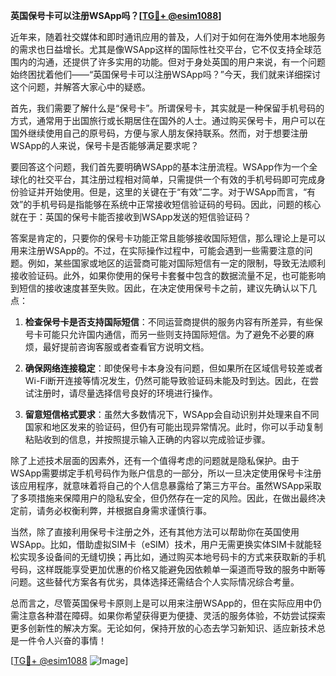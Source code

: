 **英国保号卡可以注册WSApp吗？[[TG💪+ @esim1088](https://t.me/s/esim1088)]**

近年来，随着社交媒体和即时通讯应用的普及，人们对于如何在海外使用本地服务的需求也日益增长。尤其是像WSApp这样的国际性社交平台，它不仅支持全球范围内的沟通，还提供了许多实用的功能。但对于身处英国的用户来说，有一个问题始终困扰着他们——“英国保号卡可以注册WSApp吗？”今天，我们就来详细探讨这个问题，并解答大家心中的疑惑。

首先，我们需要了解什么是“保号卡”。所谓保号卡，其实就是一种保留手机号码的方式，通常用于出国旅行或长期居住在国外的人士。通过购买保号卡，用户可以在国外继续使用自己的原号码，方便与家人朋友保持联系。然而，对于想要注册WSApp的人来说，保号卡是否能够满足要求呢？

要回答这个问题，我们首先要明确WSApp的基本注册流程。WSApp作为一个全球化的社交平台，其注册过程相对简单，只需提供一个有效的手机号码即可完成身份验证并开始使用。但是，这里的关键在于“有效”二字。对于WSApp而言，“有效”的手机号码是指能够在系统中正常接收短信验证码的号码。因此，问题的核心就在于：英国的保号卡能否接收到WSApp发送的短信验证码？

答案是肯定的，只要你的保号卡功能正常且能够接收国际短信，那么理论上是可以用来注册WSApp的。不过，在实际操作过程中，可能会遇到一些需要注意的问题。例如，某些国家或地区的运营商可能对国际短信有一定的限制，导致无法顺利接收验证码。此外，如果你使用的保号卡套餐中包含的数据流量不足，也可能影响到短信的接收速度甚至失败。因此，在决定使用保号卡之前，建议先确认以下几点：

1. **检查保号卡是否支持国际短信**：不同运营商提供的服务内容有所差异，有些保号卡可能只允许国内通信，而另一些则支持国际短信。为了避免不必要的麻烦，最好提前咨询客服或者查看官方说明文档。
   
2. **确保网络连接稳定**：即使保号卡本身没有问题，但如果所在区域信号较差或者Wi-Fi断开连接等情况发生，仍然可能导致验证码未能及时到达。因此，在尝试注册时，请尽量选择信号良好的环境进行操作。

3. **留意短信格式要求**：虽然大多数情况下，WSApp会自动识别并处理来自不同国家和地区发来的验证码，但仍有可能出现异常情况。此时，你可以手动复制粘贴收到的信息，并按照提示输入正确的内容以完成验证步骤。

除了上述技术层面的因素外，还有一个值得考虑的问题就是隐私保护。由于WSApp需要绑定手机号码作为账户信息的一部分，所以一旦决定使用保号卡注册该应用程序，就意味着将自己的个人信息暴露给了第三方平台。虽然WSApp采取了多项措施来保障用户的隐私安全，但仍然存在一定的风险。因此，在做出最终决定前，请务必权衡利弊，并根据自身需求谨慎行事。

当然，除了直接利用保号卡注册之外，还有其他方法可以帮助你在英国使用WSApp。比如，借助虚拟SIM卡（eSIM）技术，用户无需更换实体SIM卡就能轻松实现多设备间的无缝切换；再比如，通过购买本地号码卡的方式来获取新的手机号码，这样既能享受更加优惠的价格又能避免因依赖单一渠道而导致的服务中断等问题。这些替代方案各有优劣，具体选择还需结合个人实际情况综合考量。

总而言之，尽管英国保号卡原则上是可以用来注册WSApp的，但在实际应用中仍需注意各种潜在障碍。如果你希望获得更为便捷、灵活的服务体验，不妨尝试探索更多创新性的解决方案。无论如何，保持开放的心态去学习新知识、适应新技术总是一件令人兴奋的事情！

[[TG💪+ @esim1088](https://t.me/s/esim1088) ![Image](https://i.postimg.cc/4NQfJmqS/Snipaste-2025-05-13-00-14-12.png)]